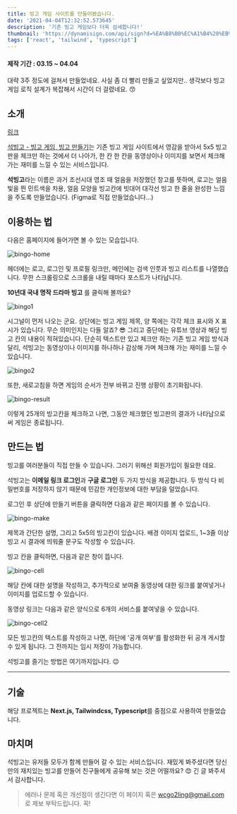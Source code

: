 ```yaml
---
title: 빙고 게임 사이트를 만들어봤습니다.
date: '2021-04-04T12:32:52.573645'
description: '기존 빙고 게임보다 더욱 섬세합니다!'
thumbnail: 'https://dynamisign.com/api/sign?d=%EA%B8%B0%EC%A1%B4%20%EB%B9%99%EA%B3%A0%20%EA%B2%8C%EC%9E%84%EB%B3%B4%EB%8B%A4%20%EB%8D%94%EC%9A%B1%20%EC%84%AC%EC%84%B8%ED%95%A9%EB%8B%88%EB%8B%A4!&i=https://qgcjsixggwsztftamrtt.supabase.co/storage/v1/object/public/uploads/1627328484117&i=https://qgcjsixggwsztftamrtt.supabase.co/storage/v1/object/public/uploads/1627212965661&i=https://qgcjsixggwsztftamrtt.supabase.co/storage/v1/object/public/uploads/1627328613997&t=%EB%B9%99%EA%B3%A0%20%EA%B2%8C%EC%9E%84%20%EC%82%AC%EC%9D%B4%ED%8A%B8%EB%A5%BC%20%EB%A7%8C%EB%93%A4%EC%96%B4%EB%B4%A4%EC%8A%B5%EB%8B%88%EB%8B%A4'
tags: ['react', 'tailwind', 'typescript']
---
```


#### 제작 기간 : 03.15 ~ 04.04

대략 3주 정도에 걸쳐서 만들었네요. 사실 좀 더 빨리 만들고 싶었지만.. 생각보다 빙고 게임 로직 설계가 복잡해서 시간이 더 걸렸네요. 😙

## 소개

[링크](https://seokbingo.com)

[석빙고 - 빙고 게임, 빙고 만들기](https://seokbingo.com)는 기존 빙고 게임 사이트에서 영감을 받아서 5x5 빙고판을 체크만 하는 것에서 더 나아가, 한 칸 한 칸을 동영상이나 이미지를 보면서 체크해 가는 재미를 느낄 수 있는 서비스입니다.

**석빙고**라는 이름은 과거 조선시대 영조 때 얼음을 저장했던 창고를 뜻하며, 로고는 얼음빛을 띈 민트색을 차용, 얼음 모양을 빙고칸에 빗대어 대각선 빙고 한 줄을 완성한 느낌을 주도록 만들었습니다. (Figma로 직접 만들었습니다...)

## 이용하는 법

다음은 홈페이지에 들어가면 볼 수 있는 모습입니다.

![bingo-home](./bingo-home.png)

헤더에는 로고, 로그인 및 프로필 링크만, 메인에는 검색 인풋과 빙고 리스트를 나열했습니다. 무한 스크롤링으로 스크롤을 내릴 때마다 포스트가 나타납니다.

**10년대 국내 명작 드라마 빙고** 를 클릭해 볼까요?

![bingo1](./bingo1.png)

시그널이 먼저 나오는 군요. 상단에는 빙고 게임 제목, 양 쪽에는 각각 체크 표시와 X 표시가 있습니다. 무슨 의미인지는 다들 알죠? 😎 그리고 중단에는 유튜브 영상과 해당 빙고 칸의 내용이 적혀있습니다. 단순히 텍스트만 있고 체크만 하는 기존 빙고 게임 방식과 달리, 석빙고는 동영상이나 이미지를 하나하나 감상해 가며 체크해 가는 재미를 느낄 수 있습니다.

![bingo2](./bingo2.png)

또한, 새로고침을 하면 게임의 순서가 전부 바뀌고 진행 상황이 초기화됩니다.

![bingo-result](./bingo-result.png)

이렇게 25개의 빙고칸을 체크하고 나면, 그동안 체크했던 빙고판의 결과가 나타남으로써 게임은 종료됩니다.

## 만드는 법

빙고를 여러분들이 직접 만들 수 있습니다. 그러기 위해선 회원가입이 필요한 데요.

석빙고는 **이메일 링크 로그인**과 **구글 로그인** 두 가지 방식을 제공합니다. 두 방식 다 비밀번호를 저장하지 않기 때문에 민감한 개인정보에 대한 부담을 덜었습니다.

로그인 후 상단에 만들기 버튼을 클릭하면 다음과 같은 페이지를 볼 수 있습니다.

![bingo-make](./bingo-make.png)

제목과 간단한 설명, 그리고 5x5의 빙고칸이 있습니다. 배경 이미지 업로드, 1~3줄 이상 빙고 시 결과에 띄워줄 문구도 작성할 수 있습니다.

빙고 칸을 클릭하면, 다음과 같은 창이 뜹니다.

![bingo-cell](./bingo-cell.png)

해당 칸에 대한 설명을 작성하고, 추가적으로 보여줄 동영상에 대한 링크를 붙여넣거나 이미지를 업로드할 수 있습니다.

동영상 링크는 다음과 같은 양식으로 6개의 서비스를 붙여넣을 수 있습니다.

![bingo-cell2](./bingo-cell-info.png)

모든 빙고칸의 텍스트를 작성하고 나면, 하단에 '공개 여부'를 활성화한 뒤 공개 게시할 수 있게 됩니다. 그 전까지는 임시 저장이 가능합니다.

석빙고를 즐기는 방법은 여기까지입니다. 😉

---

## 기술

해당 프로젝트는 **Next.js, Tailwindcss, Typescript**를 중점으로 사용하여 만들었습니다.

## 마치며

석빙고는 유저들 모두가 함께 만들어 갈 수 있는 서비스입니다. 재밌게 봐주셨다면 당신만의 재치있는 빙고를 만들어 친구들에게 공유해 보는 것은 어떨까요? 😍 긴 글 봐주셔서 감사합니다.

> 에러나 문제 혹은 개선점이 생긴다면 이 페이지 혹은 wcgo2ling@gmail.com 로 제보 부탁드립니다. 꼭!
